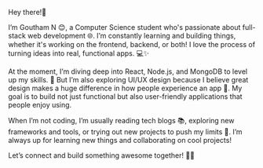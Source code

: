 Hey there!👋

I’m Goutham N 😊, a Computer Science student who's passionate about full-stack web development 🌐. I’m constantly learning and building things, whether it's working on the frontend, backend, or both! I love the process of turning ideas into real, functional apps. 💻✨

At the moment, I’m diving deep into React, Node.js, and MongoDB to level up my skills. 🔧 But I’m also exploring UI/UX design because I believe great design makes a huge difference in how people experience an app 🎨. My goal is to build not just functional but also user-friendly applications that people enjoy using.

When I’m not coding, I’m usually reading tech blogs 📚, exploring new frameworks and tools, or trying out new projects to push my limits 🚀. I’m always up for learning new things and collaborating on cool projects!

Let’s connect and build something awesome together! 🤝🔥

